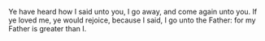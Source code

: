 Ye have heard how I said unto you, I go away, and come again unto you. If ye loved me, ye would rejoice, because I said, I go unto the Father: for my Father is greater than I.
